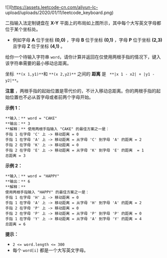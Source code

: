 ![](https://assets.leetcode-cn.com/aliyun-lc-
upload/uploads/2020/01/11/leetcode_keyboard.png)

二指输入法定制键盘在 **X-Y** 平面上的布局如上图所示，其中每个大写英文字母都位于某个坐标处。

  * 例如字母  **A**  位于坐标  **(0,0)** ，字母  **B**  位于坐标  **(0,1)** ，字母  **P**  位于坐标  **(2,3)**  且字母 **Z**  位于坐标  **(4,1)** 。

给你一个待输入字符串 `word`，请你计算并返回在仅使用两根手指的情况下，键入该字符串需要的最小移动总距离。

坐标`  **(x 1,y1)** `和 `**(x 2,y2)**` 之间的 **距离** 是 ` **|x 1 - x2| + |y1 -
y2|**`。

**注意** ，两根手指的起始位置是零代价的，不计入移动总距离。你的两根手指的起始位置也不必从首字母或者前两个字母开始。



**示例 1：**

    
    
    **输入：** word = "CAKE"
    **输出：** 3
    **解释：** 使用两根手指输入 "CAKE" 的最佳方案之一是： 
    手指 1 在字母 'C' 上 -> 移动距离 = 0 
    手指 1 在字母 'A' 上 -> 移动距离 = 从字母 'C' 到字母 'A' 的距离 = 2 
    手指 2 在字母 'K' 上 -> 移动距离 = 0 
    手指 2 在字母 'E' 上 -> 移动距离 = 从字母 'K' 到字母 'E' 的距离  = 1 
    总距离 = 3
    

**示例 2：**

    
    
    **输入：** word = "HAPPY"
    **输出：** 6
    **解释：**
    使用两根手指输入 "HAPPY" 的最佳方案之一是：
    手指 1 在字母 'H' 上 -> 移动距离 = 0
    手指 1 在字母 'A' 上 -> 移动距离 = 从字母 'H' 到字母 'A' 的距离 = 2
    手指 2 在字母 'P' 上 -> 移动距离 = 0
    手指 2 在字母 'P' 上 -> 移动距离 = 从字母 'P' 到字母 'P' 的距离 = 0
    手指 1 在字母 'Y' 上 -> 移动距离 = 从字母 'A' 到字母 'Y' 的距离 = 4
    总距离 = 6
    



**提示：**

  * `2 <= word.length <= 300`
  * 每个 `word[i]` 都是一个大写英文字母。

